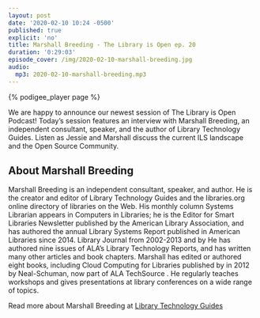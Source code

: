 ```yaml
---
layout: post
date: '2020-02-10 10:24 -0500'
published: true
explicit: 'no'
title: Marshall Breeding - The Library is Open ep. 20
duration: '0:29:03'
episode_cover: /img/2020-02-10-marshall-breeding.jpg
audio:
  mp3: 2020-02-10-marshall-breeding.mp3
---
```


{% podigee_player page %}

We are happy to announce our newest session of The Library is Open Podcast! Today’s session features an interview with Marshall Breeding, an independent consultant, speaker, and the author of Library Technology Guides. Listen as Jessie and Marshall discuss the current ILS landscape and the Open Source Community. 

## About Marshall Breeding 

Marshall Breeding is an independent consultant, speaker, and author. He is the creator and editor of Library Technology Guides and the libraries.org online directory of libraries on the Web. His monthly column Systems Librarian appears in Computers in Libraries; he is the Editor for Smart Libraries Newsletter published by the American Library Association, and has authored the annual Library Systems Report published in American Libraries since 2014. Library Journal from 2002-2013 and by He has authored nine issues of ALA’s Library Technology Reports, and has written many other articles and book chapters. Marshall has edited or authored eight books, including Cloud Computing for Libraries published by in 2012 by Neal-Schuman, now part of ALA TechSource . He regularly teaches workshops and gives presentations at library conferences on a wide range of topics.

Read more about Marshall Breeding at [Library Technology Guides](https://librarytechnology.org/ "Library Technology Guides")
